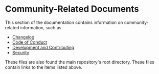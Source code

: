 # Community-Related Documents

This section of the documentation contains information on community-related information, such as

- [Changelog][docs-changelog]
- [Code of Conduct][docs-code_of_confuct]
- [Development and Contributing][docs-development]
- [Security][docs-security]

[docs-changelog]: ./changelog.md
[docs-code_of_confuct]: ./code_of_conduct.md
[docs-development]: ../development.md
[docs-security]: ./security.md

These files are also found the main repository's root directory. These files contain links to the items listed above.
